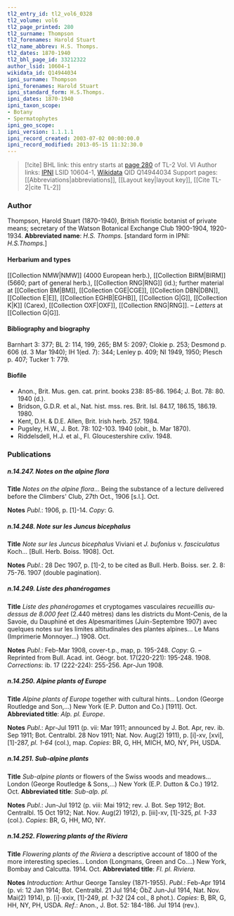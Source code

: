 ```yaml
---
tl2_entry_id: tl2_vol6_0328
tl2_volume: vol6
tl2_page_printed: 280
tl2_surname: Thompson
tl2_forenames: Harold Stuart
tl2_name_abbrev: H.S. Thomps.
tl2_dates: 1870-1940
tl2_bhl_page_id: 33212322
author_lsid: 10604-1
wikidata_id: Q14944034
ipni_surname: Thompson
ipni_forenames: Harold Stuart
ipni_standard_form: H.S.Thomps.
ipni_dates: 1870-1940
ipni_taxon_scope: 
- Botany
- Spermatophytes
ipni_geo_scope: 
ipni_version: 1.1.1.1
ipni_record_created: 2003-07-02 00:00:00.0
ipni_record_modified: 2013-05-15 11:32:30.0
---
```


> [!cite] BHL link: this entry starts at [page 280](https://www.biodiversitylibrary.org/page/33212322) of TL-2 Vol. VI
> Author links: [IPNI](https://www.ipni.org/a/10604-1) LSID 10604-1, [Wikidata](https://www.wikidata.org/wiki/Q14944034) QID Q14944034
> Support pages: [[Abbreviations|abbreviations]], [[Layout key|layout key]], [[Cite TL-2|cite TL-2]]

### Author

Thompson, Harold Stuart (1870-1940), British floristic botanist of private means; secretary of the Watson Botanical Exchange Club 1900-1904, 1920-1934. 
**Abbreviated name**: *H.S. Thomps.* \[standard form in IPNI: *H.S.Thomps.*\]

#### Herbarium and types

[[Collection NMW|NMW]] (4000 European herb.), [[Collection BIRM|BIRM]] (5660; part of general herb.), [[Collection RNG|RNG]] (id.); further material at [[Collection BM|BM]], [[Collection CGE|CGE]], [[Collection DBN|DBN]], [[Collection E|E]], [[Collection EGHB|EGHB]], [[Collection G|G]], [[Collection K|K]] (Carex), [[Collection OXF|OXF]], [[Collection RNG|RNG]]. – *Letters* at [[Collection G|G]].

#### Bibliography and biography

Barnhart 3: 377; BL 2: 114, 199, 265; BM 5: 2097; Clokie p. 253; Desmond p. 606 (d. 3 Mar 1940); IH 1(ed. 7): 344; Lenley p. 409; NI 1949, 1950; Plesch p. 407; Tucker 1: 779.

#### Biofile

- Anon., Brit. Mus. gen. cat. print. books 238: 85-86. 1964; J. Bot. 78: 80. 1940 (d.).
- Bridson, G.D.R. et al., Nat. hist. mss. res. Brit. Isl. 84.17, 186.15, 186.19. 1980.
- Kent, D.H. & D.E. Allen, Brit. Irish herb. 257. 1984.
- Pugsley, H.W., J. Bot. 78: 102-103. 1940 (obit., b. Mar 1870).
- Riddelsdell, H.J. et al., Fl. Gloucestershire cxliv. 1948.

### Publications

##### n.14.247. Notes on the alpine flora

**Title**
*Notes on the alpine flora*... Being the substance of a lecture delivered before the Climbers' Club, 27th Oct., 1906 \[s.l.\]. Oct.

**Notes**
*Publ*.: 1906, p. \[1\]-14. *Copy*: G.

##### n.14.248. Note sur les Juncus bicephalus

**Title**
*Note sur les Juncus bicephalus* Viviani et *J. bufonius* v. *fasciculatus* Koch... \[Bull. Herb. Boiss. 1908\]. Oct.

**Notes**
*Publ*.: 28 Dec 1907, p. \[1\]-2, to be cited as Bull. Herb. Boiss. ser. 2. 8: 75-76. 1907 (double pagination).

##### n.14.249. Liste des phanérogames

**Title**
*Liste des phanérogames* et cryptogames vasculaires *recueillis au-dessus de 8.000 feet* (2.440 mètres) dans les districts du Mont-Cenis, de la Savoie, du Dauphiné et des Alpesmaritimes (Juin-Septembre 1907) avec quelques notes sur les limites altitudinales des plantes alpines... Le Mans (Imprimerie Monnoyer...) 1908. Oct.

**Notes**
*Publ*.: Feb-Mar 1908, cover-t.p., map, p. 195-248. *Copy*: G. – Reprinted from Bull. Acad. int. Géogr. bot. 17(220-221): 195-248. 1908.
*Corrections*: ib. 17 (222-224): 255-256. Apr-Jun 1908.

##### n.14.250. Alpine plants of Europe

**Title**
*Alpine plants of Europe* together with cultural hints... London (George Routledge and Son,...) New York (E.P. Dutton and Co.) \[1911\]. Oct.
**Abbreviated title**: *Alp. pl. Europe*.

**Notes**
*Publ*.: Apr-Jul 1911 (p. vii: Mar 1911; announced by J. Bot. Apr, rev. ib. Sep 1911; Bot. Centralbl. 28 Nov 1911; Nat. Nov. Aug(2) 1911), p. \[i\]-xv, \[xvi\], \[1\]-287, *pl. 1-64* (col.), map. *Copies*: BR, G, HH, MICH, MO, NY, PH, USDA.

##### n.14.251. Sub-alpine plants

**Title**
*Sub-alpine plants* or flowers of the Swiss woods and meadows... London (George Routledge & Sons,...) New York (E.P. Dutton & Co.) 1912. Oct.
**Abbreviated title**: *Sub-alp. pl.*

**Notes**
*Publ*.: Jun-Jul 1912 (p. viii: Mai 1912; rev. J. Bot. Sep 1912; Bot. Centralbl. 15 Oct 1912; Nat. Nov. Aug(2) 1912), p. \[iii\]-xv, \[1\]-325, *pl. 1-33* (col.). *Copies*: BR, G, HH, MO, NY.

##### n.14.252. Flowering plants of the Riviera

**Title**
*Flowering plants of the Riviera* a descriptive account of 1800 of the more interesting species... London (Longmans, Green and Co....) New York, Bombay and Calcutta. 1914. Oct.
**Abbreviated title**: *Fl. pl. Riviera*.

**Notes**
*Introduction*: Arthur George Tansley (1871-1955).
*Publ*.: Feb-Apr 1914 (p. vi: 12 Jan 1914; Bot. Centralbl. 21 Jul 1914; ÖbZ Jun-Jul 1914, Nat. Nov. Mai(2) 1914), p. \[i\]-xxix, \[1\]-249, *pl. 1-32* (24 col., 8 phot.). *Copies*: B, BR, G, HH, NY, PH, USDA.
*Ref*.: Anon., J. Bot. 52: 184-186. Jul 1914 (rev.).

